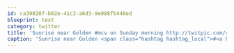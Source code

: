 ```yaml
---
id: ca398207-b02e-41c3-a6d3-9e088fb446ed
blueprint: text
category: twitter
title: 'Sunrise near Golden #mcv on Sunday morning http://twitpic.com/40uwz2'
caption: 'Sunrise near Golden <span class="hashtag hashtag_local">#<a href="http://tweettemp.darylchymko.ca/?tag=mcv">mcv</a> on Sunday morning http://twitpic.com/40uwz2'
---
```

